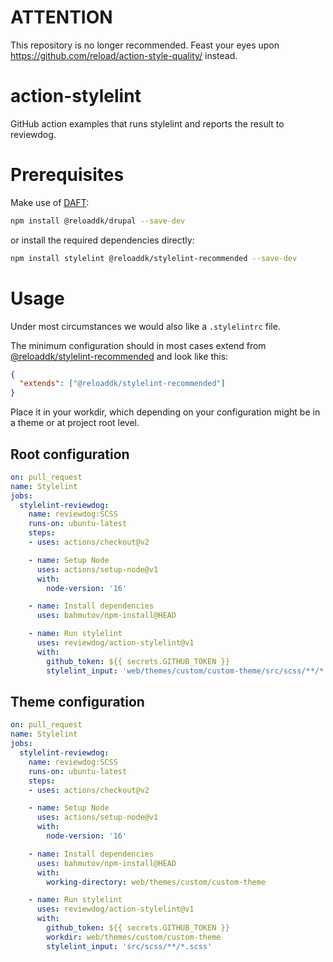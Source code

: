 # ATTENTION
This repository is no longer recommended. Feast your eyes upon https://github.com/reload/action-style-quality/ instead.

# action-stylelint
GitHub action examples that runs stylelint and reports the result to reviewdog.

# Prerequisites

Make use of [DAFT](https://github.com/reload/daft):

```sh
npm install @reloaddk/drupal --save-dev
```

or install the required dependencies directly:

```sh
npm install stylelint @reloaddk/stylelint-recommended --save-dev
```

# Usage

Under most circumstances we would also like a `.stylelintrc` file.

The minimum configuration should in most cases extend from [@reloaddk/stylelint-recommended](https://github.com/reload/stylelint#readme) and look like this:

```json
{
  "extends": ["@reloaddk/stylelint-recommended"]
}
```

Place it in your workdir, which depending on your configuration might be in a theme or at project root level.

## Root configuration

```yaml
on: pull_request
name: Stylelint
jobs:
  stylelint-reviewdog:
    name: reviewdog:SCSS
    runs-on: ubuntu-latest
    steps:
    - uses: actions/checkout@v2

    - name: Setup Node
      uses: actions/setup-node@v1
      with:
        node-version: '16'

    - name: Install dependencies
      uses: bahmutov/npm-install@HEAD

    - name: Run stylelint
      uses: reviewdog/action-stylelint@v1
      with:
        github_token: ${{ secrets.GITHUB_TOKEN }}
        stylelint_input: 'web/themes/custom/custom-theme/src/scss/**/*.scss'
```

## Theme configuration

```yaml
on: pull_request
name: Stylelint
jobs:
  stylelint-reviewdog:
    name: reviewdog:SCSS
    runs-on: ubuntu-latest
    steps:
    - uses: actions/checkout@v2

    - name: Setup Node
      uses: actions/setup-node@v1
      with:
        node-version: '16'

    - name: Install dependencies
      uses: bahmutov/npm-install@HEAD
      with:
        working-directory: web/themes/custom/custom-theme

    - name: Run stylelint
      uses: reviewdog/action-stylelint@v1
      with:
        github_token: ${{ secrets.GITHUB_TOKEN }}
        workdir: web/themes/custom/custom-theme
        stylelint_input: 'src/scss/**/*.scss'
```

